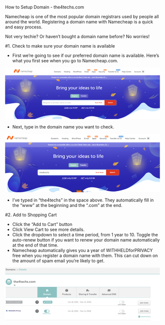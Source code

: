 How to Setup Domain - the4techs.com 

Namecheap is one of the most popular domain registrars used by people all around the world. Registering a domain name with Namecheap is a quick and easy process.

Not very techie? Or haven’t bought a domain name before? No worries!

#1. Check to make sure your domain name is available

- First we’re going to see if our preferred domain name is available. Here’s what you first see when you go to Namecheap.com.

![nm2](https://github.com/danferia/the4techies/blob/main/nm1.PNG?raw=true "nm1")

- Next, type in the domain name you want to check.


![nm2](https://github.com/danferia/the4techies/blob/main/nm2.PNG?raw=true "nm2")

- I’ve typed in “the4techs” in the space above. They automatically fill in the “www” at the beginning and the “.com” at the end.
 
 
 #2. Add to Shopping Cart
 
 - Click the “Add to Cart” button 
 - Click View Cart to see more details.
 - Click the dropdown to select a time period, from 1 year to 10. Toggle the auto-renew button if you want to renew your domain name automatically at the end of that time.
 - Namecheap automatically gives you a year of WITHHELDforPRIVACY free when you register a domain name with them. This can cut down on the amount of spam email you’re likely to get. 

![D1](https://github.com/danferia/the4techies/blob/main/D1.PNG?raw=true "D1")


